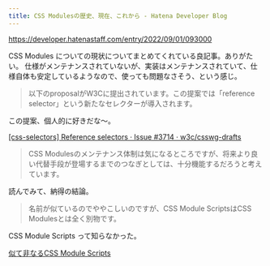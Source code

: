 ```yaml
---
title: CSS Modulesの歴史、現在、これから - Hatena Developer Blog
---
```


https://developer.hatenastaff.com/entry/2022/09/01/093000

CSS Modules についての現状についてまとめてくれている良記事。ありがたい。
仕様がメンテナンスされていないが、実装はメンテナンスされていて、仕様自体も安定しているようなので、使っても問題なさそう、という感じ。

> 以下のproposalがW3Cに提出されています。この提案では「reference selector」という新たなセレクターが導入されます。

この提案、個人的に好きだな〜。

[[css-selectors] Reference selectors · Issue #3714 · w3c/csswg-drafts](https://github.com/w3c/csswg-drafts/issues/3714)

> CSS Modulesのメンテナンス体制は気になるところですが、将来より良い代替手段が登場するまでのつなぎとしては、十分機能するだろうと考えています。

読んでみて、納得の結論。

> 名前が似ているのでややこしいのですが、CSS Module ScriptsはCSS Modulesとは全く別物です。

CSS Module Scripts って知らなかった。

[似て非なるCSS Module Scripts](https://zenn.dev/akfm/articles/e7615e8e826df8)
